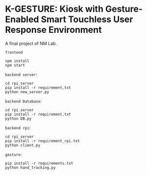 # K-GESTURE: Kiosk with Gesture-Enabled Smart Touchless User Response Environment

A final project of NM Lab.

`frontend`

```
npm install
npm start
```

`backend server`:
```
cd rpi_server
pip install -r requirement.txt
python new_server.py
```


`backend Database`:
```
cd rpi_server
pip install -r requirement.txt
python DB.py
```


`backend rpi`:
```
cd rpi_server
pip install -r requirement_rpi.txt
python client.py
```


`gesture`:
```
pip install -r requirements.txt
python hand_tracking.py
```
